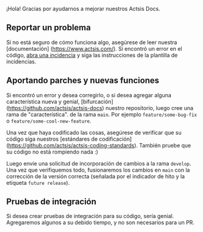 ¡Hola! Gracias por ayudarnos a mejorar nuestros Actsis Docs.

## Reportar un problema

Si no está seguro de cómo funciona algo, asegúrese de leer nuestra [documentación] (https://www.actsis.com/). Si encontró un error en el código, [abra una incidencia](https://github.com/actsis/actsis-docs/issues) y siga las instrucciones de la plantilla de incidencias.

## Aportando parches y nuevas funciones

Si encontró un error y desea corregirlo, o si desea agregar alguna característica nueva y genial, [bifurcación] (https://github.com/actsis/actsis-docs) nuestro repositorio, luego cree una rama de "característica". de la rama `main`. Por ejemplo `feature/some-bug-fix` o `feature/some-cool-new-feature`.

Una vez que haya codificado las cosas, asegúrese de verificar que su código siga nuestros [estándares de codificación] (https://github.com/actsis/actsis-coding-standards). También pruebe que su código no está rompiendo nada :)

Luego envíe una solicitud de incorporación de cambios a la rama `develop`. Una vez que verifiquemos todo, fusionaremos los cambios en `main` con la corrección de la versión correcta (señalada por el indicador de hito y la etiqueta `future release`).

## Pruebas de integración

Si desea crear pruebas de integración para su código, sería genial. Agregaremos algunos a su debido tiempo, y no son necesarios para un PR.